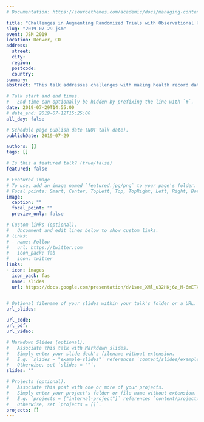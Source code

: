 ```yaml
---
# Documentation: https://sourcethemes.com/academic/docs/managing-content/

title: "Challenges in Augmenting Randomized Trials with Observational Health Records"
slug: "2019-07-29-jsm"
event: JSM 2019
location: Denver, CO
address:
  street:
  city:
  region:
  postcode:
  country:
summary:
abstract: "This talk addresses challenges with making health record data and clinical trial data compatible. The data collected in trials is collected regularly and in an organized way, while data from health records is messier and more haphazard. A clinical trial has a clear start and endpoint, while health record data is collected continuously. Additionally, clinical trial participants may be healthier than patients we see in health records. Covariates are defined in advance for a trial, but must be predicted or imputed from the health record. In this talk I will discuss some of the challenges we have encountered in trying to integrate trial data with observational health records to improve power and design new trials."

# Talk start and end times.
#   End time can optionally be hidden by prefixing the line with `#`.
date: 2019-07-29T14:55:00
# date_end: 2019-07-12T15:25:00
all_day: false

# Schedule page publish date (NOT talk date).
publishDate: 2019-07-29

authors: []
tags: []

# Is this a featured talk? (true/false)
featured: false

# Featured image
# To use, add an image named `featured.jpg/png` to your page's folder. 
# Focal points: Smart, Center, TopLeft, Top, TopRight, Left, Right, BottomLeft, Bottom, BottomRight.
image:
  caption: ""
  focal_point: ""
  preview_only: false

# Custom links (optional).
#   Uncomment and edit lines below to show custom links.
# links:
# - name: Follow
#   url: https://twitter.com
#   icon_pack: fab
#   icon: twitter
links:
- icon: images
  icon_pack: fas
  name: slides
  url: https://docs.google.com/presentation/d/1soe_XMl_u32HKj6z_M-6mETXqnBlyIcUQk7ZhQywleo/edit


# Optional filename of your slides within your talk's folder or a URL.
url_slides:

url_code:
url_pdf:
url_video:

# Markdown Slides (optional).
#   Associate this talk with Markdown slides.
#   Simply enter your slide deck's filename without extension.
#   E.g. `slides = "example-slides"` references `content/slides/example-slides.md`.
#   Otherwise, set `slides = ""`.
slides: ""

# Projects (optional).
#   Associate this post with one or more of your projects.
#   Simply enter your project's folder or file name without extension.
#   E.g. `projects = ["internal-project"]` references `content/project/deep-learning/index.md`.
#   Otherwise, set `projects = []`.
projects: []
---
```

